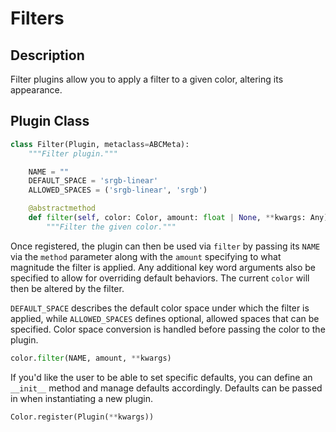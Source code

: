 # Filters

## Description

Filter plugins allow you to apply a filter to a given color, altering its appearance.

## Plugin Class

```py
class Filter(Plugin, metaclass=ABCMeta):
    """Filter plugin."""

    NAME = ""
    DEFAULT_SPACE = 'srgb-linear'
    ALLOWED_SPACES = ('srgb-linear', 'srgb')

    @abstractmethod
    def filter(self, color: Color, amount: float | None, **kwargs: Any) -> None:
        """Filter the given color."""
```

Once registered, the plugin can then be used via `filter` by passing its `NAME` via the `method` parameter along with
the `amount` specifying to what magnitude the filter is applied. Any additional key word arguments also be specified to
allow for overriding default behaviors. The current `color` will then be altered by the filter.

`DEFAULT_SPACE` describes the default color space under which the filter is applied, while `ALLOWED_SPACES` defines
optional, allowed spaces that can be specified. Color space conversion is handled before passing the color to the
plugin.

```py
color.filter(NAME, amount, **kwargs)
```

If you'd like the user to be able to set specific defaults, you can define an `__init__` method and manage defaults
accordingly. Defaults can be passed in when instantiating a new plugin.

```py
Color.register(Plugin(**kwargs))
```
